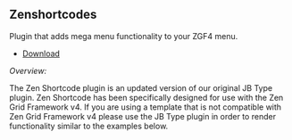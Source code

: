 Zenshortcodes
----

Plugin that adds mega menu functionality to your ZGF4 menu.
- <a href="http://joomlabamboo.com/index.php?option=com_docman&task=doc_download&gid=695&Itemid=">Download</a>

*Overview:*

The Zen Shortcode plugin is an updated version of our original JB Type plugin. Zen Shortcode has been specifically designed for use with the Zen Grid Framework v4. If you are using a template that is not compatible with Zen Grid Framework v4 please use the JB Type plugin in order to render functionality similar to the examples below.



